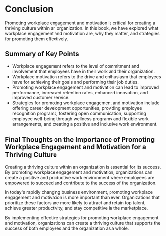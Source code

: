 Conclusion
==========

Promoting workplace engagement and motivation is critical for creating a thriving culture within an organization. In this book, we have explored what workplace engagement and motivation are, why they matter, and strategies for promoting them effectively.

Summary of Key Points
---------------------

* Workplace engagement refers to the level of commitment and involvement that employees have in their work and their organization.
* Workplace motivation refers to the drive and enthusiasm that employees have for achieving their goals and performing their job duties.
* Promoting workplace engagement and motivation can lead to improved performance, increased retention rates, enhanced innovation, and improved customer service.
* Strategies for promoting workplace engagement and motivation include offering career development opportunities, providing employee recognition programs, fostering open communication, supporting employee well-being through wellness programs and flexible work arrangements, and creating a positive and inclusive work environment.

Final Thoughts on the Importance of Promoting Workplace Engagement and Motivation for a Thriving Culture
--------------------------------------------------------------------------------------------------------

Creating a thriving culture within an organization is essential for its success. By promoting workplace engagement and motivation, organizations can create a positive and productive work environment where employees are empowered to succeed and contribute to the success of the organization.

In today's rapidly changing business environment, promoting workplace engagement and motivation is more important than ever. Organizations that prioritize these factors are more likely to attract and retain top talent, achieve greater productivity, and stay competitive in the marketplace.

By implementing effective strategies for promoting workplace engagement and motivation, organizations can create a thriving culture that supports the success of both employees and the organization as a whole.
